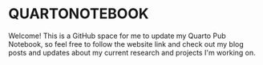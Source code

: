 # QUARTONOTEBOOK
Welcome! This is a GitHub space for me to update my Quarto Pub Notebook, so feel free to follow the website link and check out my blog posts and updates about my current research and projects I'm working on. 
